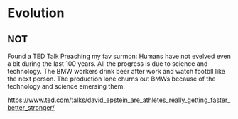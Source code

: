 # Evolution

## NOT

Found a TED Talk Preaching my fav surmon: Humans have not evelved even a bit during the last 100 years. All the progress is due to science and technology. The BMW workers drink beer after work and watch footbll like the next person. The production lone churns out BMWs because of the technology and science emersing them.

https://www.ted.com/talks/david_epstein_are_athletes_really_getting_faster_better_stronger/
